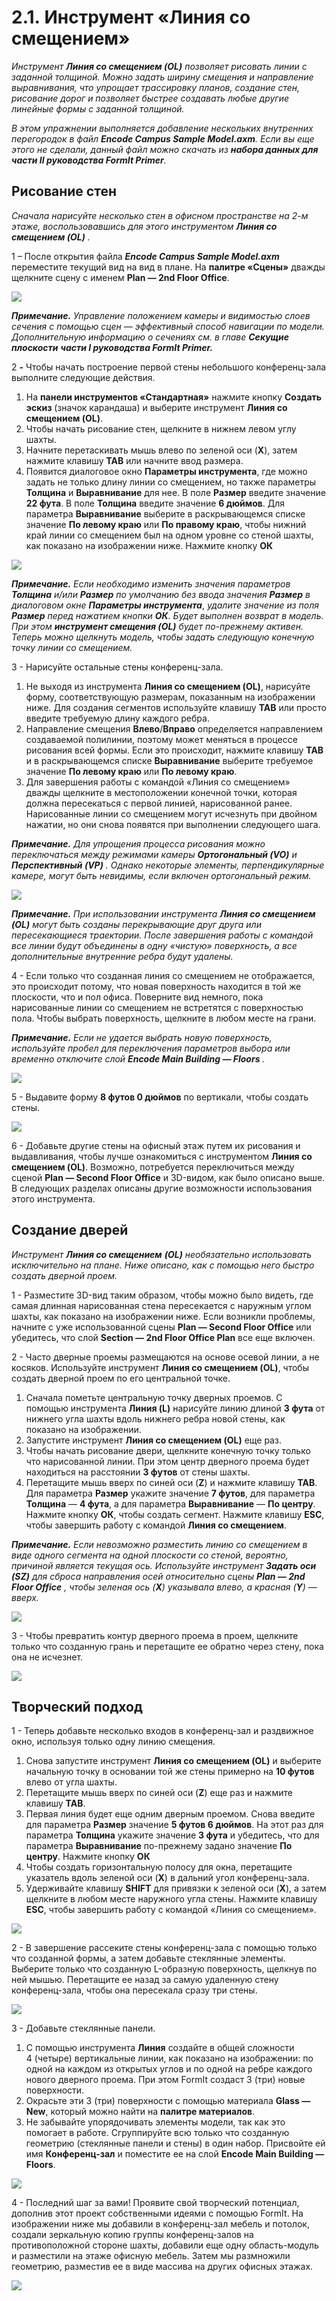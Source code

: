# 2.1. Инструмент «Линия со смещением»

_Инструмент_ _**Линия со смещением (OL)**_ _позволяет рисовать линии с заданной толщиной. Можно задать ширину смещения и направление выравнивания, что упрощает трассировку планов, создание стен, рисование дорог и позволяет быстрее создавать любые другие линейные формы с заданной толщиной._

_В этом упражнении выполняется добавление нескольких внутренних перегородок в файл_ _**Encode Campus Sample Model.axm**. Если вы еще этого не сделали, данный файл можно скачать из_ _**набора данных для части II руководства FormIt Primer**._

## Рисование стен

_Сначала нарисуйте несколько стен в офисном пространстве на 2-м этаже, воспользовавшись для этого инструментом_ _**Линия со смещением (OL)**_ _._

1 – После открытия файла _**Encode Campus Sample Model.axm**_ переместите текущий вид на вид в плане. На **палитре «Сцены»** дважды щелкните сцену с именем **Plan — 2nd Floor Office**.

![](<../../.gitbook/assets/0\_orienting-view\_annotated\_edited\_edited-again (1).png>)

_**Примечание.**_ _Управление положением камеры и видимостью слоев сечения с помощью сцен — эффективный способ навигации по модели. Дополнительную информацию о сечениях см. в главе_ _**Секущие плоскости**_ _**части I руководства FormIt Primer.**_

2 _**-**_ Чтобы начать построение первой стены небольшого конференц-зала выполните следующие действия.

1. На **панели инструментов «Стандартная»** нажмите кнопку **Создать эскиз** (значок карандаша) и выберите инструмент **Линия со смещением (OL)**.
2. Чтобы начать рисование стен, щелкните в нижнем левом углу шахты.
3. Начните перетаскивать мышь влево по зеленой оси (**X**), затем нажмите клавишу **TAB** или начните ввод размера.
4. Появится диалоговое окно **Параметры инструмента**, где можно задать не только длину линии со смещением, но также параметры **Толщина** и **Выравнивание** для нее. В поле **Размер** введите значение **22 фута**. В поле **Толщина** введите значение **6 дюймов**. Для параметра **Выравнивание** выберите в раскрывающемся списке значение **По левому краю** или **По правому краю**, чтобы нижний край линии со смещением был на одном уровне со стеной шахты, как показано на изображении ниже. Нажмите кнопку **ОК**

![](../../.gitbook/assets/1\_first-offset-line\_combined\_annotated\_edited.png)

_**Примечание.**_ _Если необходимо изменить значения параметров_ _**Толщина**_ _и/или_ _**Размер** по умолчанию без ввода значения_ _**Размер**_ _в диалоговом окне_ _**Параметры инструмента**_, _удалите значение из поля_ _**Размер**_ _перед нажатием кнопки_ _**ОК**. Будет выполнен возврат в модель. При этом_ _**инструмент смещения (OL)**_ _будет по-прежнему активен. Теперь можно щелкнуть модель, чтобы задать следующую конечную точку линии со смещением._

3 - Нарисуйте остальные стены конференц-зала.

1. Не выходя из инструмента **Линия со смещением (OL)**, нарисуйте форму, соответствующую размерам, показанным на изображении ниже. Для создания сегментов используйте клавишу **TAB** или просто введите требуемую длину каждого ребра.
2. Направление смещения **Влево**/**Вправо** определяется направлением создаваемой полилинии, поэтому может меняться в процессе рисования всей формы. Если это происходит, нажмите клавишу **TAB** и в раскрывающемся списке **Выравнивание** выберите требуемое значение **По левому краю** или **По левому краю**.
3. Для завершения работы с командой «Линия со смещением» дважды щелкните в местоположении конечной точки, которая должна пересекаться с первой линией, нарисованной ранее. Нарисованные линии со смещением могут исчезнуть при двойном нажатии, но они снова появятся при выполнении следующего шага.

_**Примечание.**_ _Для упрощения процесса рисования можно переключаться между режимами камеры_ _**Ортогональный (VO)**_ _и_ _**Перспективный (VP)**_ _. Однако некоторые элементы, перпендикулярные камере, могут быть невидимы, если включен ортогональный режим._

![](<../../.gitbook/assets/2 (10).png>)

_**Примечание.**_ _При использовании инструмента_ _**Линия со смещением (OL)**_ _могут быть созданы перекрывающие друг друга или пересекающиеся траектории. После завершения работы с командой все линии будут объединены в одну «чистую» поверхность, а все дополнительные внутренние ребра будут удалены._

4 - Если только что созданная линия со смещением не отображается, это происходит потому, что новая поверхность находится в той же плоскости, что и пол офиса. Поверните вид немного, пока нарисованные линии со смещением не встретятся с поверхностью пола. Чтобы выбрать поверхность, щелкните в любом месте на грани.

_**Примечание.**_ _Если не удается выбрать новую поверхность, используйте пробел для переключения параметров выбора или временно отключите слой_ _**Encode Main Building — Floors**_ _._

![](<../../.gitbook/assets/3 (14).png>)

5 - Выдавите форму **8 футов 0 дюймов** по вертикали, чтобы создать стены.

![](<../../.gitbook/assets/4 (15).png>)

6 - Добавьте другие стены на офисный этаж путем их рисования и выдавливания, чтобы лучше ознакомиться с инструментом **Линия со смещением (OL)**. Возможно, потребуется переключиться между сценой **Plan — Second Floor Office** и 3D-видом, как было описано выше. В следующих разделах описаны другие возможности использования этого инструмента.

## Создание дверей

_Инструмент_ _**Линия со смещением**_ _**(OL)**_ _необязательно использовать исключительно на плане. Ниже описано, как с помощью него быстро создать дверной проем._

1 - Разместите 3D-вид таким образом, чтобы можно было видеть, где самая длинная нарисованная стена пересекается с наружным углом шахты, как показано на изображении ниже. Если возникли проблемы, начните с уже использованной сцены **Plan — Second Floor Office** или убедитесь, что слой **Section — 2nd Floor Office Plan** все еще включен.

2 - Часто дверные проемы размещаются на основе осевой линии, а не косяков. Используйте инструмент **Линия со смещением (OL)**, чтобы создать дверной проем по его центральной точке.

1. Сначала пометьте центральную точку дверных проемов. С помощью инструмента **Линия (L)** нарисуйте линию длиной **3 фута** от нижнего угла шахты вдоль нижнего ребра новой стены, как показано на изображении.
2. Запустите инструмент **Линия со смещением (OL)** еще раз.
3. Чтобы начать рисование двери, щелкните конечную точку только что нарисованной линии. При этом центр дверного проема будет находиться на расстоянии **3 футов** от стены шахты.
4. Перетащите мышь вверх по синей оси (**Z**) и нажмите клавишу **TAB**. Для параметра **Размер** укажите значение **7 футов**, для параметра **Толщина** — **4 фута**, а для параметра **Выравнивание** — **По центру**. Нажмите кнопку **ОК**, чтобы создать сегмент. Нажмите клавишу **ESC**, чтобы завершить работу с командой **Линия со смещением**.

_**Примечание.**_ _Если невозможно разместить линию со смещением в виде одного сегмента на одной плоскости со стеной, вероятно, причиной является текущая ось. Используйте инструмент_ _**Задать оси (SZ)**_ _для сброса направления осей относительно сцены_ _**Plan — 2nd Floor Office**_ _, чтобы зеленая ось (**X**) указывала влево, а красная (**Y**) — вверх._

![](<../../.gitbook/assets/5 (8).png>)

3 - Чтобы превратить контур дверного проема в проем, щелкните только что созданную грань и перетащите ее обратно через стену, пока она не исчезнет.

![](<../../.gitbook/assets/6 (5).png>)

## Творческий подход

1 - Теперь добавьте несколько входов в конференц-зал и раздвижное окно, используя только одну линию смещения.

1. Снова запустите инструмент **Линия со смещением (OL)** и выберите начальную точку в основании той же стены примерно на **10 футов** влево от угла шахты.
2. Перетащите мышь вверх по синей оси (**Z**) еще раз и нажмите клавишу **TAB**.
3. Первая линия будет еще одним дверным проемом. Снова введите для параметра **Размер** значение **5 футов 6 дюймов**. На этот раз для параметра **Толщина** укажите значение **3 фута** и убедитесь, что для параметра **Выравнивание** по-прежнему задано значение **По центру**. Нажмите кнопку **ОК**
4. Чтобы создать горизонтальную полосу для окна, перетащите указатель вдоль зеленой оси (**X**) в дальний угол конференц-зала.
5. Удерживайте клавишу **SHIFT** для привязки к зеленой оси (**X**), а затем щелкните в любом месте наружного угла стены. Нажмите клавишу **ESC**, чтобы завершить работу с командой «Линия со смещением».

![](<../../.gitbook/assets/7 (6).png>)

2 - В завершение рассеките стены конференц-зала с помощью только что созданной формы, а затем добавьте стеклянные элементы. Выберите только что созданную L-образную поверхность, щелкнув по ней мышью. Перетащите ее назад за самую удаленную стену конференц-зала, чтобы она пересекала сразу три стены.

![](<../../.gitbook/assets/8 (2).png>)

3 - Добавьте стеклянные панели.

1. С помощью инструмента **Линия** создайте в общей сложности 4 (четыре) вертикальные линии, как показано на изображении: по одной на каждом из открытых углов и по одной на ребре каждого нового дверного проема. При этом FormIt создаст 3 (три) новые поверхности.
2. Окрасьте эти 3 (три) поверхности с помощью материала **Glass — New**, который можно найти на **палитре материалов**.
3. Не забывайте упорядочивать элементы модели, так как это помогает в работе. Сгруппируйте всю только что созданную геометрию \(стеклянные панели и стены\) в один набор. Присвойте ей имя **Конференц-зал** и поместите ее на слой **Encode Main Building — Floors**.

![](<../../.gitbook/assets/9 (4).png>)

4 - Последний шаг за вами! Проявите свой творческий потенциал, дополнив этот проект собственными идеями с помощью FormIt. На изображении ниже мы добавили в конференц-зал мебель и потолок, создали зеркальную копию группы конференц-залов на противоположной стороне шахты, добавили еще одну область-модуль и разместили на этаже офисную мебель. Затем мы размножили геометрию, разместив ее в виде массива на других офисных этажах.

![](../../.gitbook/assets/10\_finished.png)
